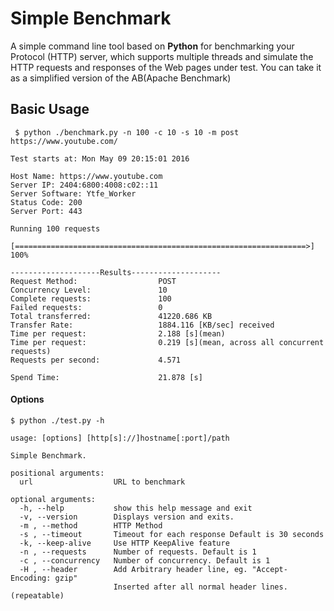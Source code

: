 # Simple Benchmark
A simple command line tool based on **Python** for benchmarking your Protocol (HTTP) server,
which supports multiple threads and simulate the HTTP requests and responses of the Web pages under test.
You can take it as a simplified version of the AB(Apache Benchmark)

## Basic Usage
```
 $ python ./benchmark.py -n 100 -c 10 -s 10 -m post https://www.youtube.com/
```
```
Test starts at: Mon May 09 20:15:01 2016

Host Name: https://www.youtube.com
Server IP: 2404:6800:4008:c02::11
Server Software: Ytfe_Worker
Status Code: 200
Server Port: 443

Running 100 requests

[=================================================================>] 100%

--------------------Results--------------------
Request Method:                  POST
Concurrency Level:               10
Complete requests:               100
Failed requests:                 0
Total transferred:               41220.686 KB
Transfer Rate:                   1884.116 [KB/sec] received
Time per request:                2.188 [s](mean)
Time per request:                0.219 [s](mean, across all concurrent requests)
Requests per second:             4.571

Spend Time:                      21.878 [s]
```

#### Options
```
$ python ./test.py -h
```

```
usage: [options] [http[s]://]hostname[:port]/path

Simple Benchmark.

positional arguments:
  url                  URL to benchmark

optional arguments:
  -h, --help           show this help message and exit
  -v, --version        Displays version and exits.
  -m , --method        HTTP Method
  -s , --timeout       Timeout for each response Default is 30 seconds
  -k, --keep-alive     Use HTTP KeepAlive feature
  -n , --requests      Number of requests. Default is 1
  -c , --concurrency   Number of concurrency. Default is 1
  -H , --header        Add Arbitrary header line, eg. "Accept-Encoding: gzip"
                       Inserted after all normal header lines. (repeatable)
```
